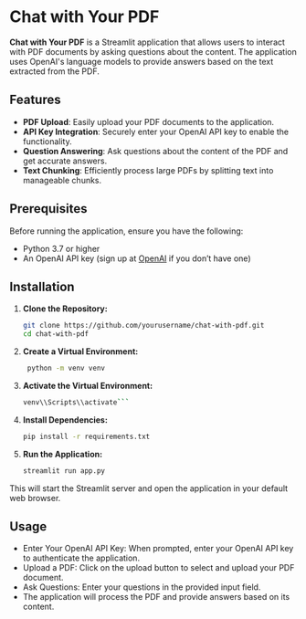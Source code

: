 
# Chat with Your PDF

**Chat with Your PDF** is a Streamlit application that allows users to interact with PDF documents by asking questions about the content. The application uses OpenAI's language models to provide answers based on the text extracted from the PDF.

## Features

- **PDF Upload**: Easily upload your PDF documents to the application.
- **API Key Integration**: Securely enter your OpenAI API key to enable the functionality.
- **Question Answering**: Ask questions about the content of the PDF and get accurate answers.
- **Text Chunking**: Efficiently process large PDFs by splitting text into manageable chunks.

## Prerequisites

Before running the application, ensure you have the following:

- Python 3.7 or higher
- An OpenAI API key (sign up at [OpenAI](https://openai.com) if you don’t have one)

## Installation

1. **Clone the Repository:**

   ```bash
   git clone https://github.com/yourusername/chat-with-pdf.git
   cd chat-with-pdf
2. **Create a Virtual Environment:**
   ```bash
    python -m venv venv
   ```
3. **Activate the Virtual Environment:**
   ```bash
   venv\\Scripts\\activate```
4. **Install Dependencies:**
   ```bash
   pip install -r requirements.txt
5. **Run the Application:**
   ```bash
   streamlit run app.py
This will start the Streamlit server and open the application in your default web browser.

## Usage

- Enter Your OpenAI API Key: When prompted, enter your OpenAI API key to authenticate the application.
- Upload a PDF: Click on the upload button to select and upload your PDF document.
- Ask Questions: Enter your questions in the provided input field.
- The application will process the PDF and provide answers based on its content.
